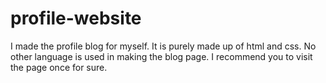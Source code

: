 # profile-website

I made the profile blog for myself. It is purely made up of html and css. No other language is used in making the blog page. I recommend you to visit the page once for sure.
